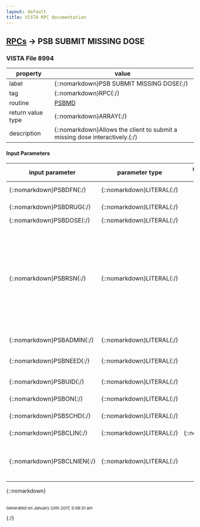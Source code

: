 ```yaml
---
layout: default
title: VISTA RPC documentation
---
```




## [RPCs](TableOfContent.md) &#8594; PSB SUBMIT MISSING DOSE 



### VISTA File 8994 


 property | value 
--- | --- 
 label | {::nomarkdown}PSB SUBMIT MISSING DOSE{:/}
 tag | {::nomarkdown}RPC{:/}
 routine | [PSBMD](http://code.osehra.org/dox/Routine_PSBMD_source.html)
 return value type | {::nomarkdown}ARRAY{:/}
 description | {::nomarkdown}Allows the client to submit a missing dose interactively.{:/}

#### Input Parameters

| input parameter | parameter type | maximum data length | required | description | 
| --- | --- | --- | --- | --- | 
| {::nomarkdown}PSBDFN{:/} | {::nomarkdown}LITERAL{:/} |  | {::nomarkdown}true{:/} | {::nomarkdown}Patient DFN (IEN){:/} | 
| {::nomarkdown}PSBDRUG{:/} | {::nomarkdown}LITERAL{:/} |  | {::nomarkdown}true{:/} | {::nomarkdown}This is the IEN of the drug from File #50.{:/} | 
| {::nomarkdown}PSBDOSE{:/} | {::nomarkdown}LITERAL{:/} |  |  | {::nomarkdown}Dosage.{:/} | 
| {::nomarkdown}PSBRSN{:/} | {::nomarkdown}LITERAL{:/} |  | {::nomarkdown}true{:/} | {::nomarkdown}Missing Dose reason. INTERNALLY-STORED CODE: 1   WILL STAND FOR: DROPPEDINTERNALLY-STORED CODE: 2   WILL STAND FOR: EMPTY PACKAGEINTERNALLY-STORED CODE: 3   WILL STAND FOR: NOT AVAILABLEINTERNALLY-STORED CODE: 4   WILL STAND FOR: WRONG DOSE/DRUG DELIVERED{:/} | 
| {::nomarkdown}PSBADMIN{:/} | {::nomarkdown}LITERAL{:/} |  | {::nomarkdown}true{:/} | {::nomarkdown}Administration time of the medication.{:/} | 
| {::nomarkdown}PSBNEED{:/} | {::nomarkdown}LITERAL{:/} |  | {::nomarkdown}true{:/} | {::nomarkdown}Needed date/time of the medication{:/} | 
| {::nomarkdown}PSBUID{:/} | {::nomarkdown}LITERAL{:/} |  | {::nomarkdown}true{:/} | {::nomarkdown}Unique ID of an IV bag if it's an IV order.{:/} | 
| {::nomarkdown}PSBON{:/} | {::nomarkdown}LITERAL{:/} |  | {::nomarkdown}true{:/} | {::nomarkdown}Order Number{:/} | 
| {::nomarkdown}PSBSCHD{:/} | {::nomarkdown}LITERAL{:/} |  | {::nomarkdown}true{:/} | {::nomarkdown}Medication Schedule.{:/} | 
| {::nomarkdown}PSBCLIN{:/} | {::nomarkdown}LITERAL{:/} | {::nomarkdown}30{:/} | {::nomarkdown}true{:/} | {::nomarkdown}Clinic Name{:/} | 
| {::nomarkdown}PSBCLNIEN{:/} | {::nomarkdown}LITERAL{:/} |  | {::nomarkdown}true{:/} | {::nomarkdown}Clinic pointer to the HOSPITAL LOCATION file (#44) for a clinic submitting a missing dose request.{:/} | 

{::nomarkdown} <br/><br/><p style="font-size: 11px">Generated on January 20th 2017, 5:08:31 am</p>{:/}